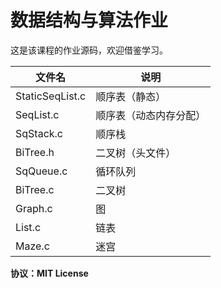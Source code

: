 # 数据结构与算法作业

这是该课程的作业源码，欢迎借鉴学习。

| 文件名          | 说明                   |
| --------------- | ---------------------- |
| StaticSeqList.c | 顺序表（静态）         |
| SeqList.c       | 顺序表（动态内存分配） |
| SqStack.c       | 顺序栈                 |
| BiTree.h        | 二叉树（头文件）       |
| SqQueue.c       | 循环队列               |
| BiTree.c        | 二叉树                 |
| Graph.c         | 图                     |
| List.c          | 链表                   |
| Maze.c          | 迷宫                   |

**协议：MIT License**